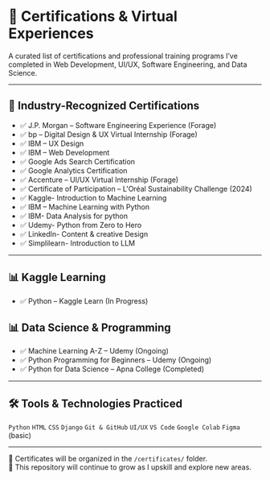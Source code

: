 # 📜 Certifications & Virtual Experiences

A curated list of certifications and professional training programs I’ve completed in Web Development, UI/UX, Software Engineering, and Data Science.

---

## 💼 Industry-Recognized Certifications

- ✅ J.P. Morgan – Software Engineering Experience (Forage)
- ✅ bp – Digital Design & UX Virtual Internship (Forage)
- ✅ IBM – UX Design
- ✅ IBM – Web Development
- ✅ Google Ads Search Certification
- ✅ Google Analytics Certification
- ✅ Accenture – UI/UX Virtual Internship (Forage)
- ✅ Certificate of Participation – L'Oréal Sustainability Challenge (2024)
- ✅ Kaggle- Introduction to Machine Learning
- ✅ IBM – Machine Learning with Python
- ✅ IBM- Data Analysis for python
- ✅ Udemy- Python from Zero to Hero
- ✅ LinkedIn- Content & creative Design
- ✅ Simplilearn- Introduction to LLM


---

## 📊 Kaggle Learning

- ✅ Python – Kaggle Learn (In Progress)


## 📊 Data Science & Programming

- ✅ Machine Learning A-Z – Udemy (Ongoing)
- ✅ Python Programming for Beginners – Udemy (Ongoing)
- ✅ Python for Data Science – Apna College (Completed)

---

## 🛠 Tools & Technologies Practiced

`Python` `HTML` `CSS` `Django` `Git & GitHub` `UI/UX` `VS Code` `Google Colab` `Figma` (basic)

---

📁 Certificates will be organized in the `/certificates/` folder.  
🎯 This repository will continue to grow as I upskill and explore new areas.



